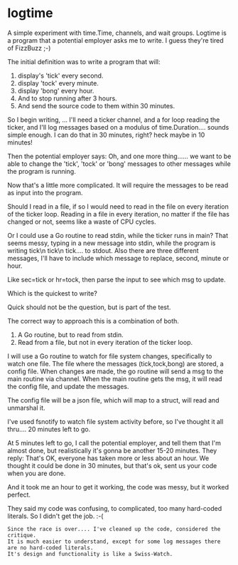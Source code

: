 # logtime
A simple experiment with time.Time, channels, and wait groups.
Logtime is a program that a potential employer asks me to write.
 I guess they're tired of FizzBuzz ;-)

 The initial definition was to write a program that will:
 1. display's 'tick' every second.
 2. display 'tock' every minute.
 3. display 'bong' every hour.
 4. And to stop running after 3 hours.
 5. And send the source code to them within 30 minutes.

 So I begin writing, ...
 I'll need a ticker channel, and a for loop reading the ticker,
  and I'll log messages based on a modulus of time.Duration.... sounds simple enough.
 I can do that in 30 minutes, right? heck maybe in 10 minutes!

 Then the potential employer says: Oh, and one more thing......
 we want to be able to change the 'tick', 'tock' or 'bong' messages
 to other messages while the program is running.

 Now that's a little more complicated.
 It will require the messages to be read as input into the program.

 Should I read in a file, if so I would need to read in the file on
 every iteration of the ticker loop.
 Reading in a file in every iteration, no matter if the file has changed or not, seems like a waste of CPU cycles.

 Or I could use a Go routine to read stdin, while the ticker runs in main?
 That seems messy, typing in a new message into stdin, while the program is writing tick\n tick\n tick.... to stdout.
 Also there are three different messages, I'll have to include
 which message to replace, second, minute or hour.

 Like sec=tick or hr=tock, then parse the input to see which msg to update.


 Which is the quickest to write?

 Quick should not be the question, but is part of the test.

 The correct way to approach this is a combination of both.
 1. A Go routine, but to read from stdin.
 2. Read from a file, but not in every iteration of the ticker loop.

I will use a Go routine to watch for file system changes, specifically to watch one file. The file where the messages (tick,tock,bong) are stored, a config file. When changes are made, the go routine will send a msg to the main routine via channel. When the main routine gets the msg, it will read the config file, and update the messages.

The config file will be a json file, which will map to a struct, will read and unmarshal it. 

I've used fsnotify to watch file system activity before, so I've thought it all thru.... 20 minutes left to go.

At 5 minutes left to go, I call the potential employer, and tell them that I'm almost done, but realistically it's gonna be another 15-20 minutes. They reply: That's OK, everyone has taken more or less about an hour. We thought it could be done in 30 minutes, but that's ok, sent us your code when you are done.

And it took me an hour to get it working, the code was messy, but it worked perfect.

They said my code was confusing, to complicated, too many hard-coded literals. So I didn't get the job. :-(

    Since the race is over.... I've cleaned up the code, considered the critique.
    It is much easier to understand, except for some log messages there are no hard-coded literals. 
    It's design and functionality is like a Swiss-Watch.
    
